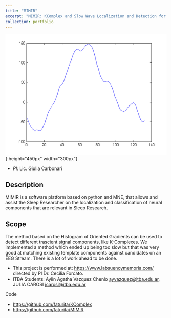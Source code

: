 ```yaml
---
title: "MIMIR"
excerpt: "MIMIR: KComplex and Slow Wave Localization and Detection for EEG Sleep Research"
collection: portfolio
---
```


![Descriptor](https://raw.githubusercontent.com/faturita/KComplex/master/images/kcomplex.png){:height="450px" width="300px"}

* *PI*: Lic. Giulia Carbonari

## Description

MIMIR is a software platform based on python and MNE, that allows and assist the Sleep Researcher on the localization and classification of neural components that are relevant in Sleep Research.

## Scope

The method based on the Histogram of Oriented Gradients can be used to detect different trascient signal components, like K-Complexes.  We implemented a method which ended up being too slow but that was very good at matching existing template components against candidates on an EEG Stream.  There is a lot of work ahead to be done.

* This project is performed at: https://www.labsuenoymemoria.com/ directed by PI Dr. Cecilia Forcato.
* ITBA Students: Aylin Agatha Vazquez Chenlo ayvazquez@itba.edu.ar, JULIA CAROSI jcarosi@itba.edu.ar

Code 
* <https://github.com/faturita/KComplex>
* <https://github.com/faturita/MIMIR>






